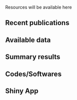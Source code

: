 Resources will be available here
## Recent publications

## Available data

## Summary results

## Codes/Softwares

## Shiny App

